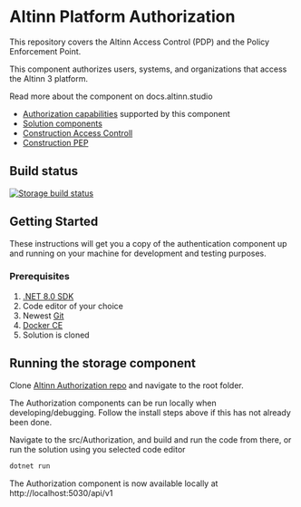# Altinn Platform Authorization

This repository covers the Altinn Access Control (PDP) and the Policy Enforcement Point.

This component authorizes users, systems, and organizations that access the Altinn 3 platform. 

Read more about the component on docs.altinn.studio

- [Authorization capabilities](https://docs.altinn.studio/technology/architecture/capabilities/runtime/security/authorization/) supported by this component
- [Solution components](https://docs.altinn.studio/technology/solutions/altinn-platform/authorization/)
- [Construction Access Controll](https://docs.altinn.studio/technology/architecture/components/application/construction/altinn-platform/authorization/accesscontrol/)
- [Construction PEP](https://docs.altinn.studio/technology/architecture/components/application/construction/altinn-platform/authorization/accesscontrol/pep/)


## Build status
[![Storage build status](https://dev.azure.com/brreg/altinn-studio/_apis/build/status/altinn-platform/authorization-master?label=platform/authorization)](https://dev.azure.com/brreg/altinn-studio/_build/latest?definitionId=43)


## Getting Started

These instructions will get you a copy of the authentication component up and running on your machine for development and testing purposes.

### Prerequisites

1. [.NET 8.0 SDK](https://dotnet.microsoft.com/download/dotnet/8.0)
2. Code editor of your choice
3. Newest [Git](https://git-scm.com/downloads)
4. [Docker CE](https://www.docker.com/get-docker)
5. Solution is cloned


## Running the storage component

Clone [Altinn Authorization repo](https://github.com/Altinn/altinn-authorization) and navigate to the root folder.

The Authorization components can be run locally when developing/debugging. Follow the install steps above if this has not already been done.

Navigate to the src/Authorization, and build and run the code from there, or run the solution using you selected code editor

```cmd
dotnet run
```

The Authorization component is now available locally at http://localhost:5030/api/v1
